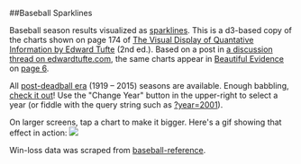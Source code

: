 ##Baseball Sparklines

Baseball season results visualized as [sparklines](https://en.wikipedia.org/wiki/Sparkline). This is a d3-based copy of the charts shown on page 174 of [The Visual Display of Quantative Information by Edward Tufte](http://www.edwardtufte.com/tufte/books_vdqi) (2nd ed.). Based on a post in [a discussion thread on edwardtufte.com](http://www.edwardtufte.com/bboard/q-and-a-fetch-msg?msg_id=0001lh), the same charts appear in [Beautiful Evidence]() on [page 6](http://www.edwardtufte.com/bboard/images/0001nc-1974.gif).

All [post-deadball era](https://en.wikipedia.org/wiki/Dead-ball_era) (1919 – 2015) seasons are available. Enough babbling, [check it out](http://swingley.github.io/baseball-sparklines/)! Use the "Change Year" button in the upper-right to select a year (or fiddle with the query string such as [?year=2001](http://swingley.github.io/baseball-sparklines/?year=2001)). 

On larger screens, tap a chart to make it bigger. Here's a gif showing that effect in action: ![](https://s3.amazonaws.com/f.cl.ly/items/0H421s1d2U061E2Q1s36/Screen%20Recording%202016-02-04%20at%2002.02%20PM.gif?v=4e1098c7)

Win-loss data was scraped from [baseball-reference](http://www.baseball-reference.com/).
